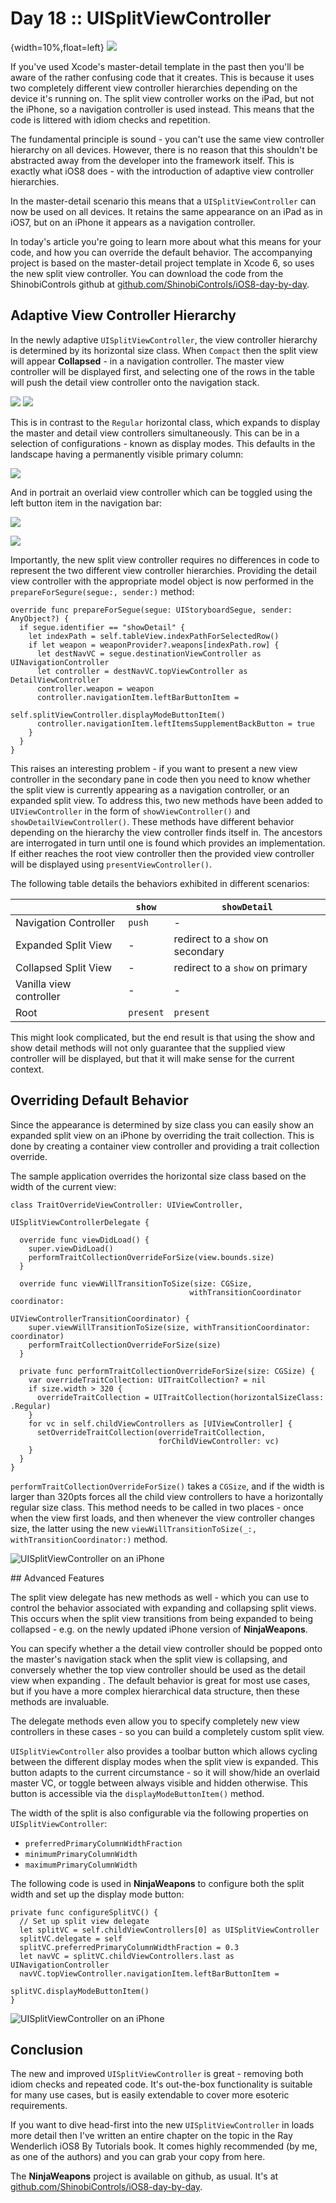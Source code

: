 # Day 18 :: UISplitViewController

{width=10%,float=left}
![](images/18/thumbnail.png)

If you've used Xcode's master-detail template in the past then you'll be aware
of the rather confusing code that it creates. This is because it uses two
completely different view controller hierarchies depending on the device it's
running on. The split view controller works on the iPad, but not the iPhone, so
a navigation controller is used instead. This means that the code is littered
with idiom checks and repetition.

The fundamental principle is sound - you can't use the same view controller
hierarchy on all devices. However, there is no reason that this shouldn't be
abstracted away from the developer into the framework itself. This is exactly
what iOS8 does - with the introduction of adaptive view controller hierarchies.

In the master-detail scenario this means that a `UISplitViewController` can now be
used on all devices. It retains the same appearance on an iPad as in iOS7, but
on an iPhone it appears as a navigation controller.

In today's article you're going to learn more about what this means for your
code, and how you can override the default behavior. The accompanying project is
based on the master-detail project template in Xcode 6, so uses the new split
view controller. You can download the code from the ShinobiControls github at
[github.com/ShinobiControls/iOS8-day-by-day](https://github.com/ShinobiControls/iOS8-day-by-day).


## Adaptive View Controller Hierarchy

In the newly adaptive `UISplitViewController`, the view controller hierarchy is
determined by its horizontal size class. When `Compact` then the split view will
appear __Collapsed__ - in a navigation controller. The master view controller
will be displayed first, and selecting one of the rows in the table will push
the detail view controller onto the navigation stack.

![](images/18/iphone_portrait_master.png)
![](images/18/iphone_portrait.png)

This is in contrast to the `Regular` horizontal class, which expands to display
the master and detail view controllers simultaneously. This can be in a
selection of configurations - known as display modes. This defaults in the
landscape having a permanently visible primary column:

![](images/18/ipad_landscape.png)

And in portrait an overlaid view controller which can be toggled using the left
button item in the navigation bar:

![](images/18/ipad_portrait.png)

![](images/18/ipad_portrait_overlaid.png)

Importantly, the new split view controller requires no differences in code to
represent the two different view controller hierarchies. Providing the detail
view controller with the appropriate model object is now performed in the 
`prepareForSegure(segue:, sender:)` method:

    override func prepareForSegue(segue: UIStoryboardSegue, sender: AnyObject?) {
      if segue.identifier == "showDetail" {
        let indexPath = self.tableView.indexPathForSelectedRow()
        if let weapon = weaponProvider?.weapons[indexPath.row] {
          let destNavVC = segue.destinationViewController as UINavigationController
          let controller = destNavVC.topViewController as DetailViewController
          controller.weapon = weapon
          controller.navigationItem.leftBarButtonItem =
                                    self.splitViewController.displayModeButtonItem()
          controller.navigationItem.leftItemsSupplementBackButton = true
        }
      }
    }

This raises an interesting problem - if you want to present a new view
controller in the secondary pane in code then you need to know whether the split
view is currently appearing as a navigation controller, or an expanded split
view. To address this, two new methods have been added to `UIViewController` in
the form of `showViewController()` and `showDetailViewController()`. These
methods have different behavior depending on the hierarchy the view controller
finds itself in. The ancestors are interrogated in turn until one is found which
provides an implementation. If either reaches the root view controller then the
provided view controller will be displayed using `presentViewController()`.

The following table details the behaviors exhibited in different scenarios:

|                         | `show`    | `showDetail`                      |
|-------------------------|-----------|-----------------------------------|
| Navigation Controller   | `push`    | -                                 |
| Expanded Split View     | -         | redirect to a `show` on secondary |
| Collapsed Split View    | -         | redirect to a `show` on primary   |
| Vanilla view controller | -         | -                                 |
| Root                    | `present` | `present`                         |

This might look complicated, but the end result is that using the show and
show detail methods will not only guarantee that the supplied view controller
will be displayed, but that it will make sense for the current context.


## Overriding Default Behavior

Since the appearance is determined by size class you can easily show an expanded
split view on an iPhone by overriding the trait collection. This is done by
creating a container view controller and providing a trait collection override.

The sample application overrides the horizontal size class based on the width of
the current view:

    class TraitOverrideViewController: UIViewController,
                                                    UISplitViewControllerDelegate {
      
      override func viewDidLoad() {
        super.viewDidLoad()
        performTraitCollectionOverrideForSize(view.bounds.size)
      }
      
      override func viewWillTransitionToSize(size: CGSize,
                                            withTransitionCoordinator coordinator:
                                            UIViewControllerTransitionCoordinator) {
        super.viewWillTransitionToSize(size, withTransitionCoordinator: coordinator)
        performTraitCollectionOverrideForSize(size)
      }
      
      private func performTraitCollectionOverrideForSize(size: CGSize) {
        var overrideTraitCollection: UITraitCollection? = nil
        if size.width > 320 {
          overrideTraitCollection = UITraitCollection(horizontalSizeClass: .Regular)
        }
        for vc in self.childViewControllers as [UIViewController] {
          setOverrideTraitCollection(overrideTraitCollection,
                                     forChildViewController: vc)
        }
      }
    }

`performTraitCollectionOverrideForSize()` takes a `CGSize`, and if the width is
larger than 320pts forces all the child view controllers to have a horizontally
regular size class. This method needs to be called in two places - once when the
view first loads, and then whenever the view controller changes size, the latter
using the new `viewWillTransitionToSize(_:, withTransitionCoordinator:)` method.

![UISplitViewController on an iPhone](images/18/iphone_landscape_expanded.png)


## Advanced Features

The split view delegate has new methods as well - which you can use to control
the behavior associated with expanding and collapsing split views. This occurs
when the split view transitions from being expanded to being collapsed - e.g. on
the newly updated iPhone version of __NinjaWeapons__.

You can specify whether a the detail view controller should be popped onto the
master's navigation stack when the split view is collapsing, and conversely
whether the top view controller should be used as the detail view when expanding
. The default behavior is great for most use cases, but if you have a more
complex hierarchical data structure, then these methods are invaluable.

The delegate methods even allow you to specify completely new view controllers
in these cases - so you can build a completely custom split view.

`UISplitViewController` also provides a toolbar button which allows cycling
between the different display modes when the split view is expanded. This button
adapts to the current circumstance - so it will show/hide an overlaid master VC,
or toggle between always visible and hidden otherwise. This button is accessible
via the `displayModeButtonItem()` method.

The width of the split is also configurable via the following properties on
`UISplitViewController`:

- `preferredPrimaryColumnWidthFraction`
- `minimumPrimaryColumnWidth`
- `maximumPrimaryColumnWidth`

The following code is used in __NinjaWeapons__ to configure both the split width
and set up the display mode button:

    private func configureSplitVC() {
      // Set up split view delegate
      let splitVC = self.childViewControllers[0] as UISplitViewController
      splitVC.delegate = self
      splitVC.preferredPrimaryColumnWidthFraction = 0.3
      let navVC = splitVC.childViewControllers.last as UINavigationController
      navVC.topViewController.navigationItem.leftBarButtonItem =
                                                      splitVC.displayModeButtonItem()
    }

![UISplitViewController on an iPhone](images/18/iphone_landscape_expanded.png)

## Conclusion

The new and improved `UISplitViewController` is great - removing both idiom
checks and repeated code. It's out-the-box functionality is suitable for many
use cases, but is easily extendable to cover more esoteric requirements.

If you want to dive head-first into the new `UISplitViewController` in loads
more detail then I've written an entire chapter on the topic in the Ray
Wenderlich iOS8 By Tutorials book. It comes highly recommended (by me, as one of
the authors) and you can grab your copy from here.

The __NinjaWeapons__ project is available on github, as usual. It's at
[github.com/ShinobiControls/iOS8-day-by-day](https://github.com/ShinobiControls/iOS8-day-by-day).
